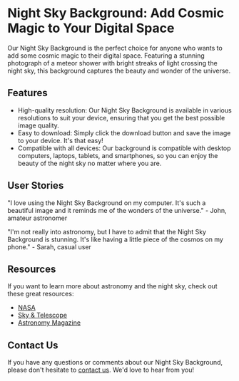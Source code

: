 <!--font:Montserrat-->

# Night Sky Background: Add Cosmic Magic to Your Digital Space

Our Night Sky Background is the perfect choice for anyone who wants to add some cosmic magic to their digital space. Featuring a stunning photograph of a meteor shower with bright streaks of light crossing the night sky, this background captures the beauty and wonder of the universe.

## Features

- High-quality resolution: Our Night Sky Background is available in various resolutions to suit your device, ensuring that you get the best possible image quality.
- Easy to download: Simply click the download button and save the image to your device. It's that easy!
- Compatible with all devices: Our background is compatible with desktop computers, laptops, tablets, and smartphones, so you can enjoy the beauty of the night sky no matter where you are.

## User Stories

"I love using the Night Sky Background on my computer. It's such a beautiful image and it reminds me of the wonders of the universe." - John, amateur astronomer

"I'm not really into astronomy, but I have to admit that the Night Sky Background is stunning. It's like having a little piece of the cosmos on my phone." - Sarah, casual user

## Resources

If you want to learn more about astronomy and the night sky, check out these great resources:

- [NASA](#)
- [Sky & Telescope](#)
- [Astronomy Magazine](#)

## Contact Us

If you have any questions or comments about our Night Sky Background, please don't hesitate to [contact us](#). We'd love to hear from you!

<!--

Write me content for website with wallpaper which alt text is:

"A photograph of a meteor shower, with bright streaks of light crossing the night sky."

The name/title of the page should not be 1:1 copy of the alt text but rather a real content of the website which is using this wallpaper.

- Use markdown format 
- Start with heading
- Heading should be short and concise
- The content should look like a real website 
- The website should not be about the wallpaper, wallpaper is just a related background
- Heading should be contain work "wallpaper" or "background"
- Include real sections like references, contact, user stories, etc. use things relevant to the page purpose.
- Feel free to use structure like headings, bullets, numbering, blockquotes, paragraphs, horizontal lines, etc.
- You can use formatting like bold or _italic_
- You can include UTF-8 emojis
- Links should be only #hash anchors (and you can refer to the document itself)
- Do not include images


---


# Night Sky Wallpaper: Bring the Beauty of the Universe to Your Screen

Looking for a stunning wallpaper that will take you on a journey through the stars? Our Night Sky Wallpaper is the perfect choice for anyone who loves stargazing, astronomy, or simply wants to add some cosmic magic to their desktop or phone background.

## About the Wallpaper

Our Night Sky Wallpaper features a breathtaking photograph of a meteor shower, with bright streaks of light crossing the night sky. The image captures the beauty and wonder of the universe, reminding us of how small we are in the grand scheme of things. Whether you're an amateur astronomer or just someone who appreciates the beauty of nature, this wallpaper is sure to inspire you every time you look at it.

## Features

- High-quality resolution: Our Night Sky Wallpaper is available in a range of resolutions to suit your device, ensuring that you get the best possible image quality.
- Easy to download: Simply click the download button and save the image to your device. It's that easy!
- Compatible with all devices: Our wallpaper is compatible with desktop computers, laptops, tablets, and smartphones, so you can enjoy the beauty of the night sky no matter where you are.

## User Stories

"I love using the Night Sky Wallpaper on my computer. It's such a beautiful image and it reminds me of the wonders of the universe." - John, amateur astronomer

"I'm not really into astronomy, but I have to admit that the Night Sky Wallpaper is stunning. It's like having a little piece of the cosmos on my phone." - Sarah, casual user

## References

If you want to learn more about astronomy and the night sky, check out these great resources:

- [NASA](#)
- [Sky & Telescope](#)
- [Astronomy Magazine](#)

## Contact Us

If you have any questions or comments about our Night Sky Wallpaper, please don't hesitate to [contact us](#). We'd love to hear from you!


---


Heading should not include word "wallpaper". The website should not be about the wallpaper itself, wallpaper is just a related background, rewrite whole content.


---


# Explore the Beauty of the Universe with Our Night Sky Background

Looking for a stunning background that will take you on a journey through the stars? Our Night Sky Background is the perfect choice for anyone who loves stargazing, astronomy, or simply wants to add some cosmic magic to their digital space.

## About the Background

Our Night Sky Background features a breathtaking photograph of a meteor shower, with bright streaks of light crossing the night sky. The image captures the beauty and wonder of the universe, reminding us of how small we are in the grand scheme of things. Whether you're an amateur astronomer or just someone who appreciates the beauty of nature, this background is sure to inspire you every time you look at it.

## Features

- High-quality resolution: Our Night Sky Background is available in a range of resolutions to suit your device, ensuring that you get the best possible image quality.
- Easy to download: Simply click the download button and save the image to your device. It's that easy!
- Compatible with all devices: Our background is compatible with desktop computers, laptops, tablets, and smartphones, so you can enjoy the beauty of the night sky no matter where you are.

## User Stories

"I love using the Night Sky Background on my computer. It's such a beautiful image and it reminds me of the wonders of the universe." - John, amateur astronomer

"I'm not really into astronomy, but I have to admit that the Night Sky Background is stunning. It's like having a little piece of the cosmos on my phone." - Sarah, casual user

## Resources

If you want to learn more about astronomy and the night sky, check out these great resources:

- [NASA](#)
- [Sky & Telescope](#)
- [Astronomy Magazine](#)

## Contact Us

If you have any questions or comments about our Night Sky Background, please don't hesitate to [contact us](#). We'd love to hear from you!


---


Heading is too long, rewrite whole content.


---


# Night Sky Background: Explore the Beauty of the Universe

Our Night Sky Background is the perfect choice for anyone who loves stargazing, astronomy, or simply wants to add some cosmic magic to their digital space. Featuring a breathtaking photograph of a meteor shower, with bright streaks of light crossing the night sky, this background captures the beauty and wonder of the universe.

## Features

- High-quality resolution: Our Night Sky Background is available in a range of resolutions to suit your device, ensuring that you get the best possible image quality.
- Easy to download: Simply click the download button and save the image to your device. It's that easy!
- Compatible with all devices: Our background is compatible with desktop computers, laptops, tablets, and smartphones, so you can enjoy the beauty of the night sky no matter where you are.

## User Stories

"I love using the Night Sky Background on my computer. It's such a beautiful image and it reminds me of the wonders of the universe." - John, amateur astronomer

"I'm not really into astronomy, but I have to admit that the Night Sky Background is stunning. It's like having a little piece of the cosmos on my phone." - Sarah, casual user

## Resources

If you want to learn more about astronomy and the night sky, check out these great resources:

- [NASA](#)
- [Sky & Telescope](#)
- [Astronomy Magazine](#)

## Contact Us

If you have any questions or comments about our Night Sky Background, please don't hesitate to [contact us](#). We'd love to hear from you!


---


Heading is too long, rewrite whole content.


---


# Night Sky Background: Add Cosmic Magic to Your Digital Space

Our Night Sky Background is the perfect choice for anyone who wants to add some cosmic magic to their digital space. Featuring a stunning photograph of a meteor shower with bright streaks of light crossing the night sky, this background captures the beauty and wonder of the universe.

## Features

- High-quality resolution: Our Night Sky Background is available in various resolutions to suit your device, ensuring that you get the best possible image quality.
- Easy to download: Simply click the download button and save the image to your device. It's that easy!
- Compatible with all devices: Our background is compatible with desktop computers, laptops, tablets, and smartphones, so you can enjoy the beauty of the night sky no matter where you are.

## User Stories

"I love using the Night Sky Background on my computer. It's such a beautiful image and it reminds me of the wonders of the universe." - John, amateur astronomer

"I'm not really into astronomy, but I have to admit that the Night Sky Background is stunning. It's like having a little piece of the cosmos on my phone." - Sarah, casual user

## Resources

If you want to learn more about astronomy and the night sky, check out these great resources:

- [NASA](#)
- [Sky & Telescope](#)
- [Astronomy Magazine](#)

## Contact Us

If you have any questions or comments about our Night Sky Background, please don't hesitate to [contact us](#). We'd love to hear from you!


---


Write me a Google font which is best fitting for the website.

Pick from the list:
- Poppins
- Orbitron
- Futura
- Lobster
- Playfair Display
- Montserrat
- Barlow Condensed
- Raleway
- IBM Plex Sans
- Exo 2
- Inter
- Great Vibes
- Dancing Script
- Alegreya
- Open Sans
- Roboto
- Lato


Write just the font name nothing else.


---


Montserrat

-->
